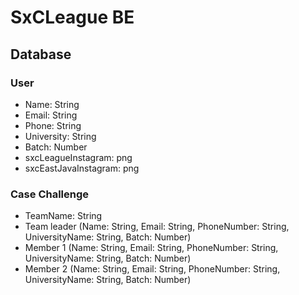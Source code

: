 # SxCLeague BE

## Database

### User

- Name: String
- Email: String
- Phone: String
- University: String
- Batch: Number
- sxcLeagueInstagram: png
- sxcEastJavaInstagram: png

### Case Challenge

- TeamName: String
- Team leader (Name: String, Email: String, PhoneNumber: String, UniversityName: String, Batch: Number)
- Member 1 (Name: String, Email: String, PhoneNumber: String, UniversityName: String, Batch: Number)
- Member 2 (Name: String, Email: String, PhoneNumber: String, UniversityName: String, Batch: Number)

